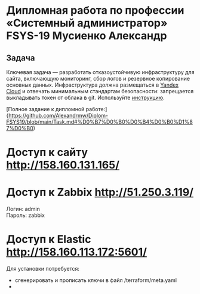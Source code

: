 #  Дипломная работа по профессии «Системный администратор» FSYS-19 Мусиенко Александр  
  
## Задача
Ключевая задача — разработать отказоустойчивую инфраструктуру для сайта, включающую мониторинг, сбор логов и резервное копирование основных данных. Инфраструктура должна размещаться в [Yandex Cloud](https://cloud.yandex.com/) и отвечать минимальным стандартам безопасности: запрещается выкладывать токен от облака в git. Используйте [инструкцию](https://cloud.yandex.ru/docs/tutorials/infrastructure-management/terraform-quickstart#get-credentials).  

[Полное задание к дипломной работе:]{https://github.com/Alexandrmw/Diplom-FSYS19/blob/main/Task.md#%D0%B7%D0%B0%D0%B4%D0%B0%D1%87%D0%B0)  

  
# Доступ к сайту http://158.160.131.165/  

# Доступ к Zabbix http://51.250.3.119/
Логин:   admin  
Пароль:  zabbix  

# Доступ к Elastic http://158.160.113.172:5601/  

Для установки потребуется:
- сгенерировать и прописать ключи в файл /terraform/meta.yaml
- 